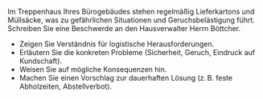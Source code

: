 Im Treppenhaus Ihres Bürogebäudes stehen regelmäßig Lieferkartons und Müllsäcke, was zu gefährlichen Situationen und Geruchsbelästigung führt. Schreiben Sie eine Beschwerde an den Hausverwalter Herrn Böttcher.
- Zeigen Sie Verständnis für logistische Herausforderungen.
- Erläutern Sie die konkreten Probleme (Sicherheit, Geruch, Eindruck auf Kundschaft).
- Weisen Sie auf mögliche Konsequenzen hin.
- Machen Sie einen Vorschlag zur dauerhaften Lösung (z. B. feste Abholzeiten, Abstellverbot).